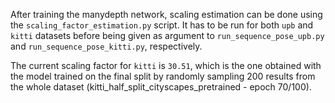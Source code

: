 After training the manydepth network, scaling estimation can be done using the `scaling_factor_estimation.py` script. It has to be run for both `upb` and `kitti` datasets before being given as argument to `run_sequence_pose_upb.py` and `run_sequence_pose_kitti.py`, respectively. 

The current scaling factor for `kitti` is `30.51`, which is the one obtained with the model trained on the final split by randomly sampling 200 results from the whole dataset (kitti_half_split_cityscapes_pretrained - epoch 70/100).